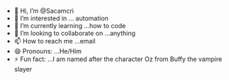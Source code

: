 - 👋 Hi, I’m @Sacamcri
- 👀 I’m interested in ... automation
- 🌱 I’m currently learning ...how to code
- 💞️ I’m looking to collaborate on ...anything
- 📫 How to reach me ...email
- 😄 Pronouns: ...He/Him
- ⚡ Fun fact: ...I am named after the character Oz from Buffy the vampire slayer 

<!---
Sacamcri/Sacamcri is a ✨ special ✨ repository because its `README.md` (this file) appears on your GitHub profile.
You can click the Preview link to take a look at your changes.
--->
